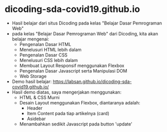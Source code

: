 # dicoding-sda-covid19.github.io
 - Hasil belajar dari situs Dicoding pada kelas "Belajar Dasar Pemrograman Web"
 - pada kelas "Belajar Dasar Pemrograman Web" dari Dicoding, kita akan belajar mengenai:
    - Pengenalan Dasar HTML
    - Menelusuri HTML lebih dalam
    - Pengenalan Dasar CSS
    - Menelusuri CSS lebih dalam
    - Membuat Layout Responsif menggunakan Flexbox
    - Pengenalan Dasar Javascript serta Manipulasi DOM
    - Web Storage
 - Demo hasil belajar: https://labsan.github.io/dicoding-sda-covid19.github.io/
 - Hasil demo diatas, saya mengerjakan menggunakan:
    - HTML & CSS Murni
    - Desain Layout menggunakan Flexbox, diantaranya adalah:
       - Header
       - Item Content pada tiap artikelnya (card)
       - Asidebar
    - Menambahkan sedikit Javascript pada button 'update'
    
 
